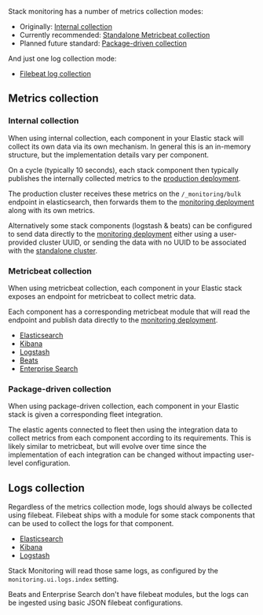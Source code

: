 Stack monitoring has a number of metrics collection modes:

- Originally: [Internal collection](#internal-collection)
- Currently recommended: [Standalone Metricbeat collection](#metricbeat-collection)
- Planned future standard: [Package-driven collection](#package-collection)

And just one log collection mode:

- [Filebeat log collection](#filebeat-log-collection)

## Metrics collection

### Internal collection

When using internal collection, each component in your Elastic stack will collect its own data via its own mechanism. In general this is an in-memory structure, but the implementation details vary per component.

On a cycle (typically 10 seconds), each stack component then typically publishes the internally collected metrics to the [production deployment](../reference/terminology.md#production-deployment).

The production cluster receives these metrics on the `/_monitoring/bulk` endpoint in elasticsearch, then forwards them to the [monitoring deployment](../reference/terminology.md#monitoring-deployment) along with its own metrics.

Alternatively some stack components (logstash & beats) can be configured to send data directly to the [monitoring deployment](../reference/terminology.md#monitoring-deployment) either using a user-provided cluster UUID, or sending the data with no UUID to be associated with the [standalone cluster](../reference/terminology.md#standalone-cluster).

### Metricbeat collection

When using metricbeat collection, each component in your Elastic stack exposes an endpoint for metricbeat to collect metric data.

Each component has a corresponding metricbeat module that will read the endpoint and publish data directly to the [monitoring deployment](../reference/terminology.md#monitoring-deployment).

- [Elasticsearch](https://github.com/elastic/beats/tree/main/metricbeat/module/elasticsearch)
- [Kibana](https://github.com/elastic/beats/tree/main/metricbeat/module/kibana)
- [Logstash](https://github.com/elastic/beats/tree/main/metricbeat/module/logstash)
- [Beats](https://github.com/elastic/beats/tree/main/metricbeat/module/beat)
- [Enterprise Search](https://github.com/elastic/beats/tree/main/x-pack/metricbeat/module/enterprisesearch)

### Package-driven collection

When using package-driven collection, each component in your Elastic stack is given a corresponding fleet integration.

The elastic agents connected to fleet then using the integration data to collect metrics from each component according to its requirements. This is likely similar to metricbeat, but will evolve over time since the implementation of each integration can be changed without impacting user-level configuration.

## Logs collection

Regardless of the metrics collection mode, logs should always be collected using filebeat. Filebeat ships with a module for some stack components that can be used to collect the logs for that component.

- [Elasticsearch](https://github.com/elastic/beats/tree/main/filebeat/module/elasticsearch)
- [Kibana](https://github.com/elastic/beats/tree/main/filebeat/module/kibana)
- [Logstash](https://github.com/elastic/beats/tree/main/filebeat/module/logstash)
 
Stack Monitoring will read those same logs, as configured by the `monitoring.ui.logs.index` setting.

Beats and Enterprise Search don't have filebeat modules, but the logs can be ingested using basic JSON filebeat configurations.